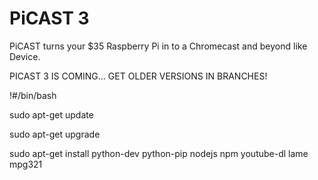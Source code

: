 # PiCAST 3
PiCAST turns your $35 Raspberry Pi in to a Chromecast and beyond like Device.

PICAST 3 IS COMING... GET OLDER VERSIONS IN BRANCHES!


!#/bin/bash

sudo apt-get update

sudo apt-get upgrade

sudo apt-get install python-dev python-pip nodejs npm youtube-dl lame mpg321

